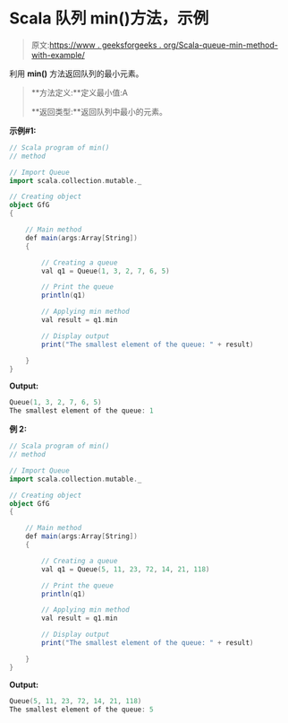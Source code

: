 # Scala 队列 min()方法，示例

> 原文:[https://www . geeksforgeeks . org/Scala-queue-min-method-with-example/](https://www.geeksforgeeks.org/scala-queue-min-method-with-example/)

利用 **min()** 方法返回队列的最小元素。

> **方法定义:**定义最小值:A
> 
> **返回类型:**返回队列中最小的元素。

**示例#1:**

```scala
// Scala program of min() 
// method 

// Import Queue  
import scala.collection.mutable._

// Creating object 
object GfG 
{ 

    // Main method 
    def main(args:Array[String]) 
    { 

        // Creating a queue 
        val q1 = Queue(1, 3, 2, 7, 6, 5) 

        // Print the queue
        println(q1)

        // Applying min method 
        val result = q1.min

        // Display output
        print("The smallest element of the queue: " + result)

    } 
} 
```

**Output:**

```scala
Queue(1, 3, 2, 7, 6, 5)
The smallest element of the queue: 1

```

**例 2:**

```scala
// Scala program of min() 
// method 

// Import Queue  
import scala.collection.mutable._

// Creating object 
object GfG 
{ 

    // Main method 
    def main(args:Array[String]) 
    { 

        // Creating a queue 
        val q1 = Queue(5, 11, 23, 72, 14, 21, 118) 

        // Print the queue
        println(q1)

        // Applying min method 
        val result = q1.min

        // Display output
        print("The smallest element of the queue: " + result)

    } 
} 
```

**Output:**

```scala
Queue(5, 11, 23, 72, 14, 21, 118)
The smallest element of the queue: 5

```